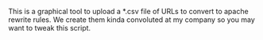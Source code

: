 This is a graphical tool to upload a *.csv file of URLs to convert to apache rewrite rules.  We create them kinda convoluted at my company so you may want to tweak this script.